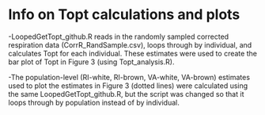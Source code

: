 # Info on Topt calculations and plots

-LoopedGetTopt_github.R reads in the randomly sampled corrected respiration data (CorrR_RandSample.csv), loops through by individual, and calculates Topt for each individual. These estimates were used to create the bar plot of Topt in Figure 3 (using Topt_analysis.R).

-The population-level (RI-white, RI-brown, VA-white, VA-brown) estimates used to plot the estimates in Figure 3 (dotted lines) were calculated using the same LoopedGetTopt_github.R, but the script was changed so that it loops through by population instead of by individual. 
